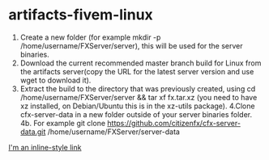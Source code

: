 # artifacts-fivem-linux

1. Create a new folder (for example mkdir -p /home/username/FXServer/server), this will be used for the server binaries.
2. Download the current recommended master branch build for Linux from the artifacts server(copy the URL for the latest server version and use wget <url> to download it).
3. Extract the build to the directory that was previously created, using cd /home/username/FXServer/server && tar xf fx.tar.xz (you need to have xz installed, on Debian/Ubuntu        this is in the xz-utils package).
4.Clone cfx-server-data in a new folder outside of your server binaries folder.
4b. For example git clone https://github.com/citizenfx/cfx-server-data.git /home/username/FXServer/server-data

[I'm an inline-style link](https://www.google.com)
